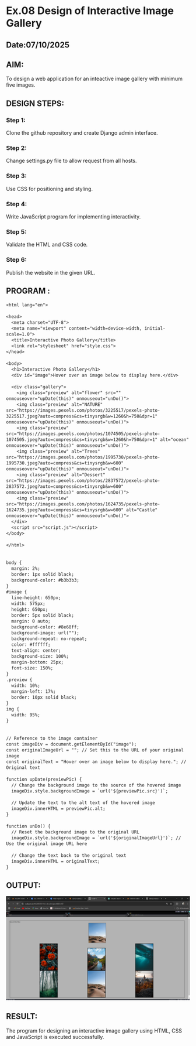 # Ex.08 Design of Interactive Image Gallery
## Date:07/10/2025

## AIM:
To design a web application for an inteactive image gallery with minimum five images.

## DESIGN STEPS:

### Step 1:
Clone the github repository and create Django admin interface.

### Step 2:
Change settings.py file to allow request from all hosts.

### Step 3:
Use CSS for positioning and styling.

### Step 4:
Write JavaScript program for implementing interactivity.

### Step 5:
Validate the HTML and CSS code.

### Step 6:
Publish the website in the given URL.

## PROGRAM :
```<!DOCTYPE html>
<html lang="en">

<head>
  <meta charset="UTF-8">
  <meta name="viewport" content="width=device-width, initial-scale=1.0">
  <title>Interactive Photo Gallery</title>
  <link rel="stylesheet" href="style.css">
</head>

<body>
  <h1>Interactive Photo Gallery</h1>
  <div id="image">Hover over an image below to display here.</div>

  <div class="gallery">
    <img class="preview" alt="flower" src="" onmouseover="upDate(this)" onmouseout="unDo()">
    <img class="preview" alt="NATURE" src="https://images.pexels.com/photos/3225517/pexels-photo-3225517.jpeg?auto=compress&cs=tinysrgb&w=1260&h=750&dpr=1" onmouseover="upDate(this)" onmouseout="unDo()">
    <img class="preview" src="https://images.pexels.com/photos/1074505/pexels-photo-1074505.jpeg?auto=compress&cs=tinysrgb&w=1260&h=750&dpr=1" alt="ocean" onmouseover="upDate(this)" onmouseout="unDo()">
    <img class="preview" alt="Trees" src="https://images.pexels.com/photos/1995730/pexels-photo-1995730.jpeg?auto=compress&cs=tinysrgb&w=600" onmouseover="upDate(this)" onmouseout="unDo()">
    <img class="preview" alt="Dessert" src="https://images.pexels.com/photos/2837572/pexels-photo-2837572.jpeg?auto=compress&cs=tinysrgb&w=600" onmouseover="upDate(this)" onmouseout="unDo()">
    <img class="preview" src="https://images.pexels.com/photos/1624735/pexels-photo-1624735.jpeg?auto=compress&cs=tinysrgb&w=600" alt="Castle" onmouseover="upDate(this)" onmouseout="unDo()">
  </div>
  <script src="script.js"></script>
</body>

</html>


body {
  margin: 2%;
  border: 1px solid black;
  background-color: #b3b3b3;
}
#image {
  line-height: 650px;
  width: 575px;
  height: 650px;
  border: 5px solid black;
  margin: 0 auto;
  background-color: #8e68ff;
  background-image: url("");
  background-repeat: no-repeat;
  color: #ffffff;
  text-align: center;
  background-size: 100%;
  margin-bottom: 25px;
  font-size: 150%;
}
.preview {
  width: 10%;
  margin-left: 17%;
  border: 10px solid black;
}
img {
  width: 95%;
}


// Reference to the image container
const imageDiv = document.getElementById("image");
const originalImageUrl = ""; // Set this to the URL of your original image
const originalText = "Hover over an image below to display here."; // Original text

function upDate(previewPic) {
  // Change the background image to the source of the hovered image
  imageDiv.style.backgroundImage = `url('${previewPic.src}')`;

  // Update the text to the alt text of the hovered image
  imageDiv.innerHTML = previewPic.alt;
}

function unDo() {
  // Reset the background image to the original URL
  imageDiv.style.backgroundImage = `url('${originalImageUrl}')`; // Use the original image URL here

  // Change the text back to the original text
  imageDiv.innerHTML = originalText;
}
```


## OUTPUT:
![alt text](nanda.png)
## RESULT:
The program for designing an interactive image gallery using HTML, CSS and JavaScript is executed successfully.
